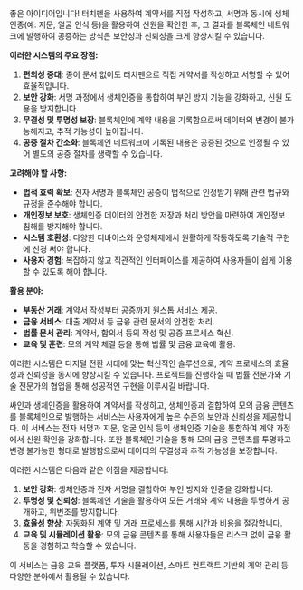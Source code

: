 좋은 아이디어입니다! 터치펜을 사용하여 계약서를 직접 작성하고, 서명과 동시에 생체인증(예: 지문, 얼굴 인식 등)을 활용하여 신원을 확인한 후, 그 결과를 블록체인 네트워크에 발행하여 공증하는 방식은 보안성과 신뢰성을 크게 향상시킬 수 있습니다.

**이러한 시스템의 주요 장점:**

1. **편의성 증대**: 종이 문서 없이도 터치펜으로 직접 계약서를 작성하고 서명할 수 있어 효율적입니다.
2. **보안 강화**: 서명 과정에서 생체인증을 통합하여 부인 방지 기능을 강화하고, 신원 도용을 방지합니다.
3. **무결성 및 투명성 보장**: 블록체인에 계약 내용을 기록함으로써 데이터의 변경이 불가능해지고, 추적 가능성이 높아집니다.
4. **공증 절차 간소화**: 블록체인 네트워크에 기록된 내용은 공증된 것으로 인정될 수 있어 별도의 공증 절차를 생략할 수 있습니다.

**고려해야 할 사항:**

- **법적 효력 확보**: 전자 서명과 블록체인 공증이 법적으로 인정받기 위해 관련 법규와 규정을 준수해야 합니다.
- **개인정보 보호**: 생체인증 데이터의 안전한 저장과 처리 방안을 마련하여 개인정보 침해를 방지해야 합니다.
- **시스템 호환성**: 다양한 디바이스와 운영체제에서 원활하게 작동하도록 기술적 구현에 신경 써야 합니다.
- **사용자 경험**: 복잡하지 않고 직관적인 인터페이스를 제공하여 사용자들이 쉽게 이용할 수 있도록 해야 합니다.

**활용 분야:**

- **부동산 거래**: 계약서 작성부터 공증까지 원스톱 서비스 제공.
- **금융 서비스**: 대출 계약서 등 금융 관련 문서의 안전한 처리.
- **법률 문서 관리**: 계약서, 합의서 등의 작성 및 공증 프로세스 혁신.
- **교육 및 훈련**: 모의 계약 체결 등을 통해 법률 및 금융 교육에 활용.

이러한 시스템은 디지털 전환 시대에 맞는 혁신적인 솔루션으로, 계약 프로세스의 효율성과 신뢰성을 동시에 향상시킬 수 있습니다. 프로젝트를 진행하실 때 법률 전문가와 기술 전문가의 협업을 통해 성공적인 구현을 이루시길 바랍니다.


싸인과 생체인증을 활용하여 계약서를 작성하고, 생체인증과 결합하여 모의 금융 콘텐츠를 블록체인으로 발행하는 서비스는 사용자에게 높은 수준의 보안과 신뢰성을 제공합니다. 이 서비스는 전자 서명과 지문, 얼굴 인식 등의 생체인증 기술을 통합하여 계약 과정에서 신원 확인을 강화합니다. 또한 블록체인 기술을 통해 모의 금융 콘텐츠를 투명하고 변경 불가능한 형태로 발행함으로써 데이터의 무결성과 추적 가능성을 보장합니다.

이러한 시스템은 다음과 같은 이점을 제공합니다:

1. **보안 강화**: 생체인증과 전자 서명을 결합하여 부인 방지와 인증을 강화합니다.
2. **투명성 및 신뢰성**: 블록체인 기술을 활용하여 모든 거래와 계약 내용을 투명하게 공개하고, 위변조를 방지합니다.
3. **효율성 향상**: 자동화된 계약 및 거래 프로세스를 통해 시간과 비용을 절감합니다.
4. **교육 및 시뮬레이션 활용**: 모의 금융 콘텐츠를 통해 사용자들은 리스크 없이 금융 활동을 경험하고 학습할 수 있습니다.

이 서비스는 금융 교육 플랫폼, 투자 시뮬레이션, 스마트 컨트랙트 기반의 계약 관리 등 다양한 분야에서 활용될 수 있습니다.